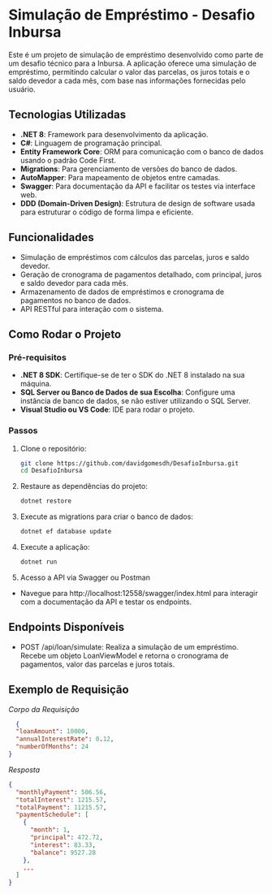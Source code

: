 # Simulação de Empréstimo - Desafio Inbursa

Este é um projeto de simulação de empréstimo desenvolvido como parte de um desafio técnico para a Inbursa. A aplicação oferece uma simulação de empréstimo, permitindo calcular o valor das parcelas, os juros totais e o saldo devedor a cada mês, com base nas informações fornecidas pelo usuário.

## Tecnologias Utilizadas

- **.NET 8**: Framework para desenvolvimento da aplicação.
- **C#**: Linguagem de programação principal.
- **Entity Framework Core**: ORM para comunicação com o banco de dados usando o padrão Code First.
- **Migrations**: Para gerenciamento de versões do banco de dados.
- **AutoMapper**: Para mapeamento de objetos entre camadas.
- **Swagger**: Para documentação da API e facilitar os testes via interface web.
- **DDD (Domain-Driven Design)**: Estrutura de design de software usada para estruturar o código de forma limpa e eficiente.

## Funcionalidades

- Simulação de empréstimos com cálculos das parcelas, juros e saldo devedor.
- Geração de cronograma de pagamentos detalhado, com principal, juros e saldo devedor para cada mês.
- Armazenamento de dados de empréstimos e cronograma de pagamentos no banco de dados.
- API RESTful para interação com o sistema.

## Como Rodar o Projeto

### Pré-requisitos

- **.NET 8 SDK**: Certifique-se de ter o SDK do .NET 8 instalado na sua máquina.
- **SQL Server ou Banco de Dados de sua Escolha**: Configure uma instância de banco de dados, se não estiver utilizando o SQL Server.
- **Visual Studio ou VS Code**: IDE para rodar o projeto.

### Passos

1. Clone o repositório:
   ```bash
   git clone https://github.com/davidgomesdh/DesafioInbursa.git
   cd DesafioInbursa

2. Restaure as dependências do projeto:
   ```bash
   dotnet restore

3. Execute as migrations para criar o banco de dados:
   ```bash
   dotnet ef database update

4. Execute a aplicação:
   ```bash
   dotnet run

5. Acesso a API via Swagger ou Postman
  - Navegue para http://localhost:12558/swagger/index.html para interagir com a documentação da API e testar os endpoints.

## Endpoints Disponíveis
  - POST /api/loan/simulate: Realiza a simulação de um empréstimo. Recebe um objeto LoanViewModel e retorna o cronograma de pagamentos, valor das parcelas e juros totais.

## Exemplo de Requisição
*Corpo da Requisição*
```json
  {
  "loanAmount": 10000,
  "annualInterestRate": 0.12,
  "numberOfMonths": 24
}
```

*Resposta*
```json
{
  "monthlyPayment": 506.56,
  "totalInterest": 1215.57,
  "totalPayment": 11215.57,
  "paymentSchedule": [
    {
      "month": 1,
      "principal": 472.72,
      "interest": 83.33,
      "balance": 9527.28
    },
    ...
  ]
}
```
